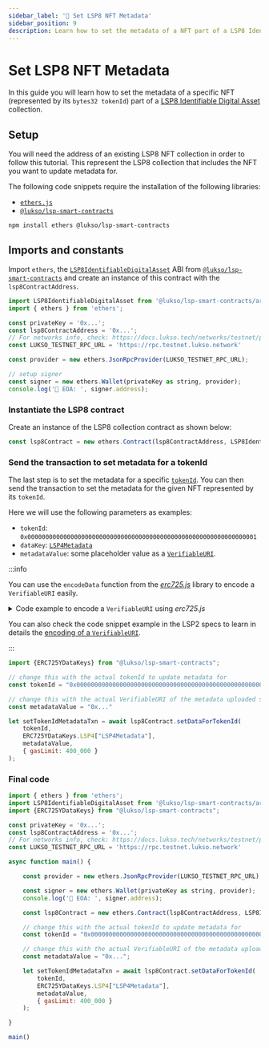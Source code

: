 ```yaml
---
sidebar_label: '🎨 Set LSP8 NFT Metadata'
sidebar_position: 9
description: Learn how to set the metadata of a NFT part of a LSP8 Identifiable Digital Asset Collection.
---
```


# Set LSP8 NFT Metadata

In this guide you will learn how to set the metadata of a specific NFT (represented by its `bytes32 tokenId`) part of a [LSP8 Identifiable Digital Asset](../../standards/tokens/LSP8-Identifiable-Digital-Asset.md) collection.

## Setup

You will need the address of an existing LSP8 NFT collection in order to follow this tutorial. This represent the LSP8 collection that includes the NFT you want to update metadata for.

The following code snippets require the installation of the following libraries:

- [`ethers.js`](https://github.com/ethers-io/ethers.js/)
- [`@lukso/lsp-smart-contracts`](https://github.com/lukso-network/lsp-smart-contracts/)

```shell
npm install ethers @lukso/lsp-smart-contracts
```

## Imports and constants

Import `ethers`, the [`LSP8IdentifiableDigitalAsset`](../../contracts/contracts/LSP8IdentifiableDigitalAsset/LSP8IdentifiableDigitalAsset.md) ABI from [`@lukso/lsp-smart-contracts`](../../contracts/introduction.md) and create an instance of this contract with the `lsp8ContractAddress`.

```javascript
import LSP8IdentifiableDigitalAsset from '@lukso/lsp-smart-contracts/artifacts/LSP8IdentifiableDigitalAsset.json';
import { ethers } from 'ethers';

const privateKey = '0x...';
const lsp8ContractAddress = '0x...';
// For networks info, check: https://docs.lukso.tech/networks/testnet/parameters  
const LUKSO_TESTNET_RPC_URL = 'https://rpc.testnet.lukso.network'

const provider = new ethers.JsonRpcProvider(LUKSO_TESTNET_RPC_URL);

// setup signer
const signer = new ethers.Wallet(privateKey as string, provider);
console.log('🔑 EOA: ', signer.address);
```

### Instantiate the LSP8 contract

Create an instance of the LSP8 collection contract as shown below:

```javascript
const lsp8Contract = new ethers.Contract(lsp8ContractAddress, LSP8IdentifiableDigitalAsset.abi, signer);
```

### Send the transaction to set metadata for a tokenId

The last step is to set the metadata for a specific [`tokenId`](../../standards/tokens/LSP8-Identifiable-Digital-Asset.md#format-of-tokenids). You can then send the transaction to set the metadata for the given NFT represented by its `tokenId`.

Here we will use the following parameters as examples:

- `tokenId`: `0x0000000000000000000000000000000000000000000000000000000000000001`
- `dataKey`: [`LSP4Metadata`](../../standards/tokens/LSP4-Digital-Asset-Metadata.md#lsp4metadata)
- `metadataValue`: some placeholder value as a [`VerifiableURI`](https://github.com/lukso-network/LIPs/blob/main/LSPs/LSP-2-ERC725YJSONSchema.md#verifiableuri).

:::info

You can use the `encodeData` function from the [_erc725.js_](../../tools/erc725js/classes/ERC725.md#encodedata) library to encode a `VerifiableURI` easily.

<details>
    <summary>Code example to encode a <code>VerifiableURI</code> using <i>erc725.js</i></summary>

```js
import { ERC725 } from '@erc725/erc725.js';

const schema = [{
    "name": "LSP4Metadata",
    "key": "0x9afb95cacc9f95858ec44aa8c3b685511002e30ae54415823f406128b85b238e",
    "keyType": "Singleton",
    "valueType": "bytes",
    "valueContent": "VerifiableURI"
  }];

  const myErc725 = new ERC725(schema);

  myErc725.encodeData([
    {
      keyName: 'LSP4Metadata',
      value: {
        json: nftJson,
        url: 'ipfs://QmQTqheBLZFnQUxu5RDs8tA9JtkxfZqMBcmGd9sukXxwRm',
      },
    },
  ]);
```
</details>

You can also check the code snippet example in the LSP2 specs to learn in details the [encoding of a `VerifiableURI`](https://github.com/lukso-network/LIPs/blob/main/LSPs/LSP-2-ERC725YJSONSchema.md#verifiableuri). 

:::

```javascript
import {ERC725YDataKeys} from "@lukso/lsp-smart-contracts";

// change this with the actual tokenId to update metadata for
const tokenId = "0x0000000000000000000000000000000000000000000000000000000000000001";

// change this with the actual VerifiableURI of the metadata uploaded somewhere (S3, IPFS, etc...)
const metadataValue = "0x..."

let setTokenIdMetadataTxn = await lsp8Contract.setDataForTokenId(
    tokenId,
    ERC725YDataKeys.LSP4["LSP4Metadata"],
    metadataValue,
    { gasLimit: 400_000 }
);
```

### Final code

```javascript
import { ethers } from 'ethers';
import LSP8IdentifiableDigitalAsset from '@lukso/lsp-smart-contracts/artifacts/LSP8IdentifiableDigitalAsset.json';
import {ERC725YDataKeys} from "@lukso/lsp-smart-contracts";

const privateKey = '0x...';
const lsp8ContractAddress = '0x...';
// For networks info, check: https://docs.lukso.tech/networks/testnet/parameters  
const LUKSO_TESTNET_RPC_URL = 'https://rpc.testnet.lukso.network'

async function main() {

    const provider = new ethers.JsonRpcProvider(LUKSO_TESTNET_RPC_URL);

    const signer = new ethers.Wallet(privateKey as string, provider);
    console.log('🔑 EOA: ', signer.address);

    const lsp8Contract = new ethers.Contract(lsp8ContractAddress, LSP8IdentifiableDigitalAsset.abi, signer);

    // change this with the actual tokenId to update metadata for
    const tokenId = "0x0000000000000000000000000000000000000000000000000000000000000001";

    // change this with the actual VerifiableURI of the metadata uploaded on IPFS
    const metadataValue = "0x...";

    let setTokenIdMetadataTxn = await lsp8Contract.setDataForTokenId(
        tokenId,
        ERC725YDataKeys.LSP4["LSP4Metadata"],
        metadataValue,
        { gasLimit: 400_000 }
    );

}

main()
```
